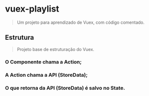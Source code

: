 # vuex-playlist

> Um projeto para aprendizado de Vuex, com código comentado.

## Estrutura

> Projeto base de estruturação do Vuex.

### O Componente chama a Action;
### A Action chama a API (StoreData);
### O que retorna da API (StoreData) é salvo no State.


